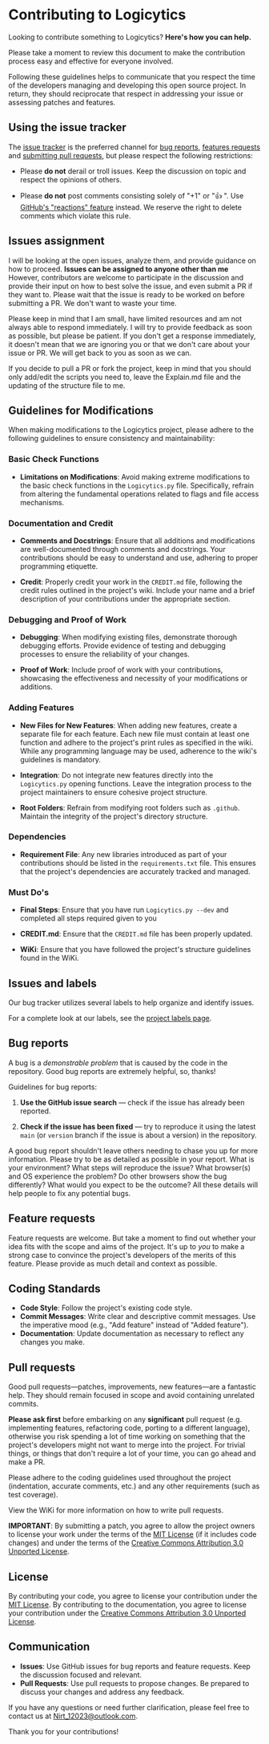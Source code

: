 # Contributing to Logicytics

Looking to contribute something to Logicytics? **Here's how you can help.**

Please take a moment to review this document to make the contribution
process easy and effective for everyone involved.

Following these guidelines helps to communicate that you respect the time of
the developers managing and developing this open source project. In return,
they should reciprocate that respect in addressing your issue or assessing
patches and features.


## Using the issue tracker

The [issue tracker](https://github.com/DefinetlyNotAI/Logicytics/issues) is
the preferred channel for [bug reports](#bug-reports), [features requests](#feature-requests)
and [submitting pull requests](#pull-requests), but please respect the following
restrictions:

- Please **do not** derail or troll issues. Keep the discussion on topic and
  respect the opinions of others.

- Please **do not** post comments consisting solely of "+1" or "👍 ".
  Use [GitHub's "reactions" feature](https://blog.github.com/2016-03-10-add-reactions-to-pull-requests-issues-and-comments/)
  instead. We reserve the right to delete comments which violate this rule.


## Issues assignment

I will be looking at the open issues, analyze them, and provide guidance on how to proceed. **Issues can be assigned to anyone other than me** However, contributors are welcome to participate in the discussion and provide their input on how to best solve the issue, and even submit a PR if they want to. Please wait that the issue is ready to be worked on before submitting a PR. We don't want to waste your time.

Please keep in mind that I am small, have limited resources and am not always able to respond immediately. I will try to provide feedback as soon as possible, but please be patient. If you don't get a response immediately, it doesn't mean that we are ignoring you or that we don't care about your issue or PR. We will get back to you as soon as we can.

If you decide to pull a PR or fork the project, keep in mind that you should only add/edit the scripts you need to, leave the Explain.md file and the updating of the structure file to me.


## Guidelines for Modifications

When making modifications to the Logicytics project,
please adhere to the following guidelines to ensure consistency and maintainability:

### Basic Check Functions

- **Limitations on Modifications**: Avoid making extreme modifications to the basic check functions in the `Logicytics.py` file. Specifically, refrain from altering the fundamental operations related to flags and file access mechanisms.

### Documentation and Credit

- **Comments and Docstrings**: Ensure that all additions and modifications are well-documented through comments and docstrings. Your contributions should be easy to understand and use, adhering to proper programming etiquette.
  
- **Credit**: Properly credit your work in the `CREDIT.md` file, following the credit rules outlined in the project's wiki. Include your name and a brief description of your contributions under the appropriate section.

### Debugging and Proof of Work

- **Debugging**: When modifying existing files, demonstrate thorough debugging efforts. Provide evidence of testing and debugging processes to ensure the reliability of your changes.

- **Proof of Work**: Include proof of work with your contributions, showcasing the effectiveness and necessity of your modifications or additions.

### Adding Features

- **New Files for New Features**: When adding new features, create a separate file for each feature. Each new file must contain at least one function and adhere to the project's print rules as specified in the wiki. While any programming language may be used, adherence to the wiki's guidelines is mandatory.
  
- **Integration**: Do not integrate new features directly into the `Logicytics.py` opening functions. Leave the integration process to the project maintainers to ensure cohesive project structure.

- **Root Folders**: Refrain from modifying root folders such as `.github`. Maintain the integrity of the project's directory structure.

### Dependencies

- **Requirement File**: Any new libraries introduced as part of your contributions should be listed in the `requirements.txt` file. This ensures that the project's dependencies are accurately tracked and managed.

### Must Do's

- **Final Steps**: Ensure that you have run `Logicytics.py --dev` and completed all steps required given to you

- **CREDIT.md**: Ensure that the `CREDIT.md` file has been properly updated.

- **WiKi**: Ensure that you have followed the project's structure guidelines found in the WiKi.

## Issues and labels

Our bug tracker utilizes several labels to help organize and identify issues.

For a complete look at our labels, see the [project labels page](https://github.com/DefinetlyNotAI/Logicytics/labels).


## Bug reports

A bug is a _demonstrable problem_ that is caused by the code in the repository.
Good bug reports are extremely helpful, so, thanks!

Guidelines for bug reports:

1. **Use the GitHub issue search** &mdash; check if the issue has already been
   reported.

2. **Check if the issue has been fixed** &mdash; try to reproduce it using the
   latest `main` (or `version` branch if the issue is about a version) in the repository.


A good bug report shouldn't leave others needing to chase you up for more
information. Please try to be as detailed as possible in your report. What is
your environment? What steps will reproduce the issue? What browser(s) and OS
experience the problem? Do other browsers show the bug differently? What
would you expect to be the outcome? All these details will help people to fix
any potential bugs.


## Feature requests

Feature requests are welcome. But take a moment to find out whether your idea
fits with the scope and aims of the project. It's up to _you_ to make a strong
case to convince the project's developers of the merits of this feature. Please
provide as much detail and context as possible.


## Coding Standards

- **Code Style**: Follow the project's existing code style.
- **Commit Messages**: Write clear and descriptive commit messages. Use the imperative mood (e.g., "Add feature" instead of "Added feature").
- **Documentation**: Update documentation as necessary to reflect any changes you make.


## Pull requests

Good pull requests—patches, improvements, new features—are a fantastic
help. They should remain focused in scope and avoid containing unrelated
commits.

**Please ask first** before embarking on any **significant** pull request (e.g.
implementing features, refactoring code, porting to a different language),
otherwise you risk spending a lot of time working on something that the
project's developers might not want to merge into the project. For trivial
things, or things that don't require a lot of your time, you can go ahead and
make a PR.

Please adhere to the coding guidelines used throughout the
project (indentation, accurate comments, etc.) and any other requirements
(such as test coverage).

View the WiKi for more information on how to write pull requests.

**IMPORTANT**: By submitting a patch, you agree to allow the project owners to
license your work under the terms of the [MIT License](https://github.com/DefinetlyNotAI/Logicytics/blob/main/LICENSE) (if it
includes code changes) and under the terms of the
[Creative Commons Attribution 3.0 Unported License](https://creativecommons.org/licenses/by/3.0/).


## License

By contributing your code, you agree to license your contribution under the [MIT License](https://github.com/DefinetlyNotAI/Logicytics/blob/main/LICENSE).
By contributing to the documentation, you agree to license your contribution under the [Creative Commons Attribution 3.0 Unported License](https://creativecommons.org/licenses/by/3.0/).


## Communication

- **Issues**: Use GitHub issues for bug reports and feature requests. Keep the discussion focused and relevant.
- **Pull Requests**: Use pull requests to propose changes. Be prepared to discuss your changes and address any feedback.

If you have any questions or need further clarification, please feel free to contact us at Nirt_12023@outlook.com.

Thank you for your contributions!
